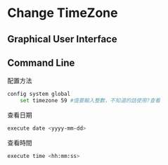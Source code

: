 # Change TimeZone  #

## Graphical User Interface ##


## Command Line ##

配置方法

```bash
config system global 
    set timezone 59 #值要輸入整數，不知道的話使用?查看
```

查看日期

```bash
execute date <yyyy-mm-dd>
```

查看時間

```bash
execute time <hh:mm:ss>
```
